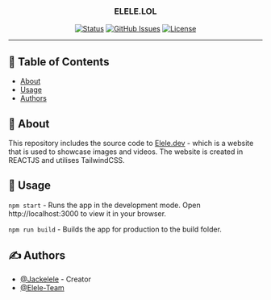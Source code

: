 <h3 align="center">ELELE.LOL</h3>
<div align="center">

[![Status](https://img.shields.io/badge/status-active-success.svg)]()
[![GitHub Issues](https://img.shields.io/github/issues/Jackelele/lol)](https://img.shields.io/github/issues/Jackelele/lol)
[![License](https://img.shields.io/github/license/Jackelele/lol)](/LICENSE)
</div>

---

## 📝 Table of Contents

- [About](#about)
- [Usage](#usage)
- [Authors](#authors)

## 🧐 About <a name = "about"></a>

This repository includes the source code to [Elele.dev](https://elele.dev) - which is a website that is used to showcase images and videos. The website is created in REACTJS and utilises TailwindCSS. 

## 🎈 Usage <a name="usage"></a>

`npm start` - Runs the app in the development mode. Open http://localhost:3000 to view it in your browser.

`npm run build` - Builds the app for production to the build folder.

## ✍️ Authors <a name = "authors"></a>

- [@Jackelele](https://github.com/Jackelele) - Creator
- [@Elele-Team](https://github.com/Elele-Team)

